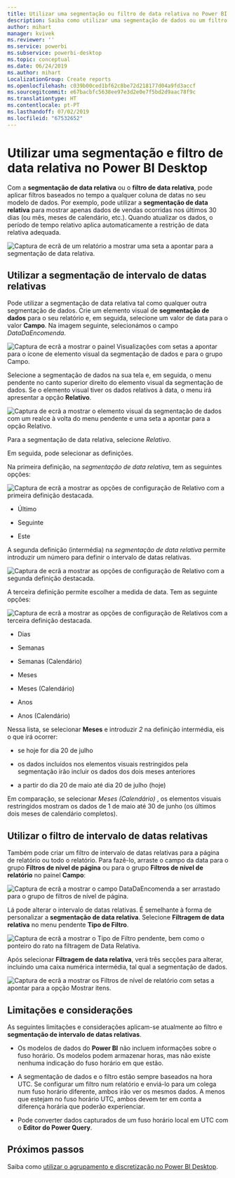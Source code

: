 ```yaml
---
title: Utilizar uma segmentação ou filtro de data relativa no Power BI Desktop
description: Saiba como utilizar uma segmentação de dados ou um filtro para restringir intervalos de datas relativas no Power BI Desktop
author: mihart
manager: kvivek
ms.reviewer: ''
ms.service: powerbi
ms.subservice: powerbi-desktop
ms.topic: conceptual
ms.date: 06/24/2019
ms.author: mihart
LocalizationGroup: Create reports
ms.openlocfilehash: c039b00ced1bf62c8be72d218177d04a9fd3accf
ms.sourcegitcommit: e67bacbfc5638ee97e3d2e0e7f5bd2d9aac78f9c
ms.translationtype: HT
ms.contentlocale: pt-PT
ms.lasthandoff: 07/02/2019
ms.locfileid: "67532652"
---
```

# <a name="use-a-relative-date-slicer-and-filter-in-power-bi-desktop"></a>Utilizar uma segmentação e filtro de data relativa no Power BI Desktop

Com a **segmentação de data relativa** ou o **filtro de data relativa**, pode aplicar filtros baseados no tempo a qualquer coluna de datas no seu modelo de dados. Por exemplo, pode utilizar a **segmentação de data relativa** para mostrar apenas dados de vendas ocorridas nos últimos 30 dias (ou mês, meses de calendário, etc.). Quando atualizar os dados, o período de tempo relativo aplica automaticamente a restrição de data relativa adequada.

![Captura de ecrã de um relatório a mostrar uma seta a apontar para a segmentação de data relativa.](media/desktop-slicer-filter-date-range/relative-date-range-slicer-filter-01.png)

## <a name="use-the-relative-date-range-slicer"></a>Utilizar a segmentação de intervalo de datas relativas

Pode utilizar a segmentação de data relativa tal como qualquer outra segmentação de dados. Crie um elemento visual de **segmentação de dados** para o seu relatório e, em seguida, selecione um valor de data para o valor **Campo**. Na imagem seguinte, selecionámos o campo *DataDaEncomenda*.

![Captura de ecrã a mostrar o painel Visualizações com setas a apontar para o ícone de elemento visual da segmentação de dados e para o grupo Campo.](media/desktop-slicer-filter-date-range/relative-date-range-slicer-filter-02.png)

Selecione a segmentação de dados na sua tela e, em seguida, o menu pendente no canto superior direito do elemento visual da segmentação de dados. Se o elemento visual tiver os dados relativos à data, o menu irá apresentar a opção **Relativo**.

![Captura de ecrã a mostrar o elemento visual da segmentação de dados com um realce à volta do menu pendente e uma seta a apontar para a opção Relativo.](media/desktop-slicer-filter-date-range/relative-date-range-slicer-filter-03.png)

Para a segmentação de data relativa, selecione *Relativo*.

Em seguida, pode selecionar as definições.

Na primeira definição, na *segmentação de data relativa*, tem as seguintes opções:

![Captura de ecrã a mostrar as opções de configuração de Relativo com a primeira definição destacada.](media/desktop-slicer-filter-date-range/relative-date-range-slicer-filter-04.png)

* Último

* Seguinte

* Este

A segunda definição (intermédia) na *segmentação de data relativa* permite introduzir um número para definir o intervalo de datas relativas.

![Captura de ecrã a mostrar as opções de configuração de Relativo com a segunda definição destacada.](media/desktop-slicer-filter-date-range/relative-date-range-slicer-filter-04a.png)

A terceira definição permite escolher a medida de data. Tem as seguinte opções:

![Captura de ecrã a mostrar as opções de configuração de Relativos com a terceira definição destacada.](media/desktop-slicer-filter-date-range/relative-date-range-slicer-filter-05.png)

* Dias

* Semanas

* Semanas (Calendário)

* Meses

* Meses (Calendário)

* Anos

* Anos (Calendário)

Nessa lista, se selecionar **Meses** e introduzir *2* na definição intermédia, eis o que irá ocorrer:

* se hoje for dia 20 de julho

* os dados incluídos nos elementos visuais restringidos pela segmentação irão incluir os dados dos dois meses anteriores

* a partir do dia 20 de maio até dia 20 de julho (hoje)

Em comparação, se selecionar *Meses (Calendário)* , os elementos visuais restringidos mostram os dados de 1 de maio até 30 de junho (os últimos dois meses de calendário completos).

## <a name="using-the-relative-date-range-filter"></a>Utilizar o filtro de intervalo de datas relativas

Também pode criar um filtro de intervalo de datas relativas para a página de relatório ou todo o relatório. Para fazê-lo, arraste o campo da data para o grupo **Filtros de nível de página** ou para o grupo **Filtros de nível de relatório** no painel **Campo**:

![Captura de ecrã a mostrar o campo DataDaEncomenda a ser arrastado para o grupo de filtros de nível de página.](media/desktop-slicer-filter-date-range/relative-date-range-slicer-filter-06.png)

Lá pode alterar o intervalo de datas relativas. É semelhante à forma de personalizar a **segmentação de data relativa**. Selecione **Filtragem de data relativa** no menu pendente **Tipo de Filtro**.

![Captura de ecrã a mostrar o Tipo de Filtro pendente, bem como o ponteiro do rato na filtragem de Data Relativa.](media/desktop-slicer-filter-date-range/relative-date-range-slicer-filter-07.png)

Após selecionar **Filtragem de data relativa**, verá três secções para alterar, incluindo uma caixa numérica intermédia, tal qual a segmentação de dados.

![Captura de ecrã a mostrar os Filtros de nível de relatório com setas a apontar para a opção Mostrar itens.](media/desktop-slicer-filter-date-range/relative-date-range-slicer-filter-08.png)

## <a name="limitations-and-considerations"></a>Limitações e considerações

As seguintes limitações e considerações aplicam-se atualmente ao filtro e **segmentação de intervalo de datas relativas**.

* Os modelos de dados do **Power BI** não incluem informações sobre o fuso horário. Os modelos podem armazenar horas, mas não existe nenhuma indicação do fuso horário em que estão.

* A segmentação de dados e o filtro estão sempre baseados na hora UTC. Se configurar um filtro num relatório e enviá-lo para um colega num fuso horário diferente, ambos irão ver os mesmos dados. A menos que estejam no fuso horário UTC, ambos devem ter em conta a diferença horária que poderão experienciar.

* Pode converter dados capturados de um fuso horário local em UTC com o **Editor do Power Query**.

## <a name="next-steps"></a>Próximos passos

Saiba como [utilizar o agrupamento e discretização no Power BI Desktop](../desktop-grouping-and-binning.md).
